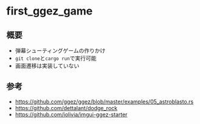 # first_ggez_game

## 概要

- 弾幕シューティングゲームの作りかけ
- `git clone`と`cargo run`で実行可能
- 画面遷移は実装していない

## 参考

- <https://github.com/ggez/ggez/blob/master/examples/05_astroblasto.rs>
- <https://github.com/dettalant/dodge_rock>
- <https://github.com/iolivia/imgui-ggez-starter>
